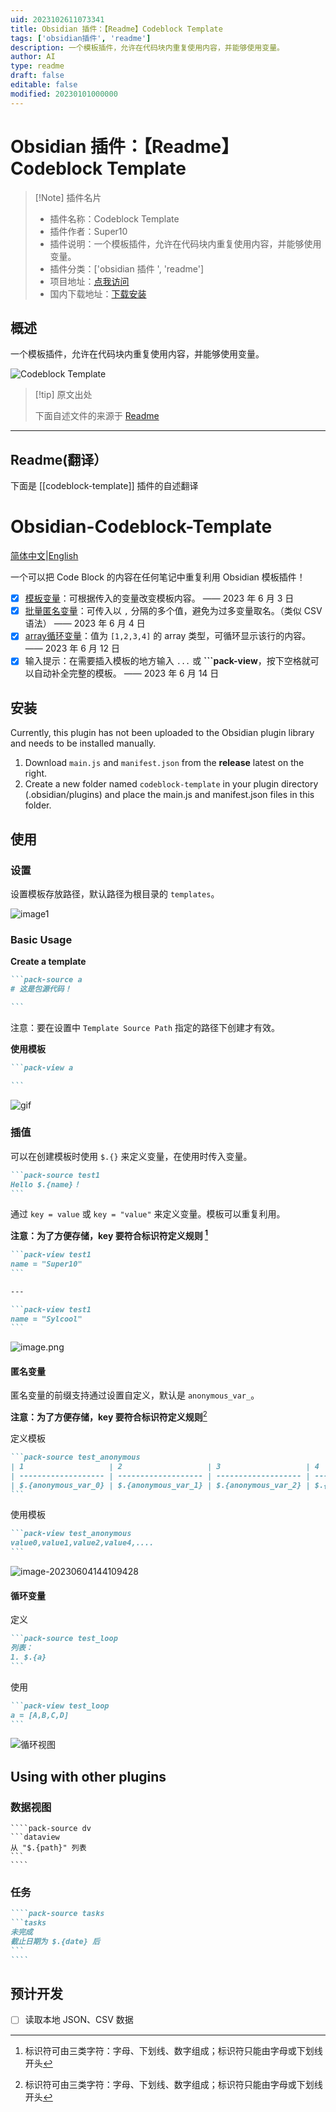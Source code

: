 ```yaml
---
uid: 2023102611073341
title: Obsidian 插件：【Readme】Codeblock Template
tags: ['obsidian插件', 'readme']
description: 一个模板插件，允许在代码块内重复使用内容，并能够使用变量。
author: AI
type: readme
draft: false
editable: false
modified: 20230101000000
---
```


# Obsidian 插件：【Readme】Codeblock Template

> [!Note] 插件名片
> - 插件名称：Codeblock Template
> - 插件作者：Super10
> - 插件说明：一个模板插件，允许在代码块内重复使用内容，并能够使用变量。
> - 插件分类：['obsidian 插件 ', 'readme']
> - 项目地址：[点我访问](https://github.com/sylcool/obsidian-codeblock-template)
> - 国内下载地址：[下载安装](https://pkmer.cn/products/plugin/pluginMarket/?codeblock-template)

## 概述

一个模板插件，允许在代码块内重复使用内容，并能够使用变量。

![Codeblock Template](https://cdn.pkmer.cn/covers/codeblock-template.png!pkmer)

> [!tip] 原文出处
>
>下面自述文件的来源于 [Readme](https://ghproxy.net/https://raw.githubusercontent.com/sylcool/obsidian-codeblock-template/master/README.md)

---

## Readme(翻译）

下面是 [[codeblock-template]] 插件的自述翻译

# Obsidian-Codeblock-Template

[简体中文](./README.md)|[English](./README_EN.md)

一个可以把 Code Block 的内容在任何笔记中重复利用 Obsidian 模板插件！

- [x] [模板变量](#插值)：可根据传入的变量改变模板内容。 —— 2023 年 6 月 3 日
- [x] [批量匿名变量](#匿名变量)：可传入以 `,` 分隔的多个值，避免为过多变量取名。（类似 CSV 语法） —— 2023 年 6 月 4 日
- [x] [array循环变量](#循环变量)：值为 `[1,2,3,4]` 的 array 类型，可循环显示该行的内容。 —— 2023 年 6 月 12 日
- [x] 输入提示：在需要插入模板的地方输入 `...` 或 **\`\`\`pack-view**，按下空格就可以自动补全完整的模板。 —— 2023 年 6 月 14 日

## 安装

Currently, this plugin has not been uploaded to the Obsidian plugin library and needs to be installed manually.

1. Download `main.js` and `manifest.json` from the **release** latest on the right.
2. Create a new folder named `codeblock-template` in your plugin directory (.obsidian/plugins) and place the main.js and manifest.json files in this folder.

## 使用

### 设置

设置模板存放路径，默认路径为根目录的 `templates`。

![image1](./assets/image1.png)

### Basic Usage

**Create a template**

````markdown
```pack-source a
# 这是包源代码！

```
````

注意：要在设置中 `Template Source Path` 指定的路径下创建才有效。

**使用模板**

````markdown
```pack-view a

```
````

![gif](./assets/image2.gif)

### 插值

可以在创建模板时使用 `$.{}` 来定义变量，在使用时传入变量。

````markdown
```pack-source test1
Hello $.{name}！
```
````

通过 `key = value` 或 `key = "value"` 来定义变量。模板可以重复利用。

**注意：为了方便存储，key 要符合标识符定义规则 [^1]**

````markdown
```pack-view test1
name = "Super10"
```

---

```pack-view test1
name = "Sylcool"
```
````

![image.png](./assets/Snipaste_2023-06-07_12-55-53.png)

#### 匿名变量

匿名变量的前缀支持通过设置自定义，默认是 `anonymous_var_`。

**注意：为了方便存储，key 要符合标识符定义规则**[^1]

定义模板

````markdown
```pack-source test_anonymous
| 1                   | 2                   | 3                   | 4                   | 5                   |
| ------------------- | ------------------- | ------------------- | ------------------- | ------------------- |
| $.{anonymous_var_0} | $.{anonymous_var_1} | $.{anonymous_var_2} | $.{anonymous_var_3} | $.{anonymous_var_4} |
```
````

使用模板

````markdown
```pack-view test_anonymous
value0,value1,value2,value4,....
```
````

![image-20230604144109428](./assets/image-20230604144109428.png)

#### 循环变量

定义

````markdown
```pack-source test_loop
列表：
1. $.{a}
```
````

使用

````markdown
```pack-view test_loop
a = [A,B,C,D]
```
````

![循环视图](./assets/loop.png)

## Using with other plugins

### 数据视图

`````
````pack-source dv
```dataview
从 "$.{path}" 列表
```
````
`````

### 任务

`````markdown
````pack-source tasks
```tasks
未完成
截止日期为 $.{date} 后
```
````
`````

## 预计开发

- [ ] 读取本地 JSON、CSV 数据

[^1]: 标识符可由三类字符：字母、下划线、数字组成；标识符只能由字母或下划线开头